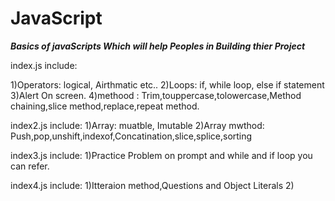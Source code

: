# JavaScript

***Basics of javaScripts Which will help Peoples in Building thier Project***

index.js include:

1)Operators: logical, Airthmatic etc..
2)Loops: if, while loop, else if statement
3)Alert On screen.
4)methood : Trim,touppercase,tolowercase,Method chaining,slice method,replace,repeat method.


index2.js include:
1)Array: muatble, Imutable
2)Array mwthod: Push,pop,unshift,indexof,Concatination,slice,splice,sorting

index3.js include:
1)Practice Problem on prompt and while and if loop you can refer.

index4.js include:
1)Itteraion method,Questions and Object Literals
2)
